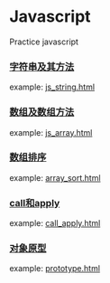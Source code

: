 # Javascript
Practice javascript

### [字符串及其方法](./js_string/README.md)
example: [js_string.html](./js_string/js_string.html)

### [数组及数组方法](./js_array/README.md)
example: [js_array.html](./js_array/js_array.html)

### [数组排序](./array_sort/README.md)
example: [array_sort.html](./array_sort/array_sort.html)

### [call和apply](./call_apply/README.md)
example: [call_apply.html](./call_apply/call_apply.html)

### [对象原型](./prototype/README.md)
example: [prototype.html](./prototype/prototype.html)